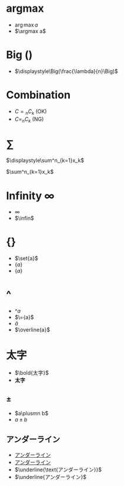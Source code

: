 # argmax
- $\arg\max a$
- $\argmax a$

# Big ()
- $\displaystyle\Big(\frac{\lambda}{n}\Big)$

# Combination

- $C={}_nC_k$ (OK)
- $C=_nC_k$ (NG)

# $\sum$

$\displaystyle\sum^n_{k=1}x_k$

$\sum^n_{k=1}x_k$

# Infinity $\infty$
- $\infty$
- $\infin$

# {}
- $\set{a}$
- $\{a\}$
- $\lbrace a \rbrace$

# ^
- $\^{a}$
- $\={a}$
- $\hat{a}$
- $\overline{a}$

# 太字
- $\bold{太字}$
- $\boldsymbol{太字}$

## ±
- $a\plusmn b$
- $a\pm b$

## アンダーライン
- <ins>アンダーライン</ins>
- <u>アンダーライン</u>
- $\underline{\text{アンダーライン}}$
- $\underline{アンダーライン}$
